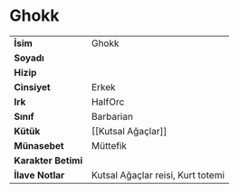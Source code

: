 # Ghokk   
|  |  |  
|---|---|  
| **İsim** | Ghokk|  
| **Soyadı** | |  
| **Hizip** | |  
| **Cinsiyet** | Erkek|  
| **Irk** | HalfOrc|  
| **Sınıf** | Barbarian|  
| **Kütük** | [[Kutsal Ağaçlar]]|  
| **Münasebet** | Müttefik|  
| **Karakter Betimi** | |  
| **İlave Notlar** | Kutsal Ağaçlar reisi, Kurt totemi|  
